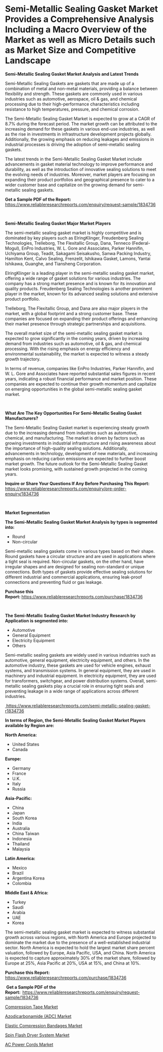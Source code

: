<p><h1>Semi-Metallic Sealing Gasket Market Provides a Comprehensive Analysis Including a Macro Overview of the Market as well as Micro Details such as Market Size and Competitive Landscape</h1></p><p><strong>Semi-Metallic Sealing Gasket Market Analysis and Latest Trends</strong></p>
<p><p>Semi-Metallic Sealing Gaskets are gaskets that are made up of a combination of metal and non-metal materials, providing a balance between flexibility and strength. These gaskets are commonly used in various industries such as automotive, aerospace, oil & gas, and chemical processing due to their high-performance characteristics including resistance to high temperatures, pressure, and chemical corrosion.</p><p>The Semi-Metallic Sealing Gasket Market is expected to grow at a CAGR of 8.7% during the forecast period. The market growth can be attributed to the increasing demand for these gaskets in various end-use industries, as well as the rise in investments in infrastructure development projects globally. Additionally, the growing emphasis on reducing leakages and emissions in industrial processes is driving the adoption of semi-metallic sealing gaskets.</p><p>The latest trends in the Semi-Metallic Sealing Gasket Market include advancements in gasket material technology to improve performance and durability, as well as the introduction of innovative sealing solutions to meet the evolving needs of industries. Moreover, market players are focusing on expanding their product portfolios and geographical presence to cater to a wider customer base and capitalize on the growing demand for semi-metallic sealing gaskets.</p></p>
<p><strong>Get a Sample PDF of the Report:&nbsp;</strong> <a href="https://www.reliableresearchreports.com/enquiry/request-sample/1834736">https://www.reliableresearchreports.com/enquiry/request-sample/1834736</a></p>
<p>&nbsp;</p>
<p><strong>Semi-Metallic Sealing Gasket Major Market Players</strong></p>
<p><p>The semi-metallic sealing gasket market is highly competitive and is dominated by key players such as ElringKlinger, Freudenberg Sealing Technologies, Trelleborg, The Flexitallic Group, Dana, Tenneco (Federal-Mogul), EnPro Industries, W. L. Gore and Associates, Parker Hannifin, Uchiyama Group, Teadit, Sakagami Seisakusho, Sanwa Packing Industry, Hamilton Kent, Calvo Sealing, Frenzelit, Ishikawa Gasket, Lamons, Yantai Ishikawa, Guanghe, and Tiansheng Corporation.</p><p>ElringKlinger is a leading player in the semi-metallic sealing gasket market, offering a wide range of gasket solutions for various industries. The company has a strong market presence and is known for its innovation and quality products. Freudenberg Sealing Technologies is another prominent player in the market, known for its advanced sealing solutions and extensive product portfolio.</p><p>Trelleborg, The Flexitallic Group, and Dana are also major players in the market, with a global footprint and a strong customer base. These companies are focused on expanding their product offerings and enhancing their market presence through strategic partnerships and acquisitions.</p><p>The overall market size of the semi-metallic sealing gasket market is expected to grow significantly in the coming years, driven by increasing demand from industries such as automotive, oil & gas, and chemical processing. With the rising emphasis on energy efficiency and environmental sustainability, the market is expected to witness a steady growth trajectory.</p><p>In terms of revenue, companies like EnPro Industries, Parker Hannifin, and W. L. Gore and Associates have reported substantial sales figures in recent years, indicating a robust financial performance and market position. These companies are expected to continue their growth momentum and capitalize on emerging opportunities in the global semi-metallic sealing gasket market.</p></p>
<p>&nbsp;</p>
<p><strong>What Are The Key Opportunities For Semi-Metallic Sealing Gasket Manufacturers?</strong></p>
<p><p>The Semi-Metallic Sealing Gasket market is experiencing steady growth due to the increasing demand from industries such as automotive, chemical, and manufacturing. The market is driven by factors such as growing investments in industrial infrastructure and rising awareness about the importance of high-quality sealing solutions. Additionally, advancements in technology, development of new materials, and increasing emphasis on reducing carbon emissions are expected to further boost market growth. The future outlook for the Semi-Metallic Sealing Gasket market looks promising, with sustained growth projected in the coming years.</p></p>
<p><strong>Inquire or Share Your Questions If Any Before Purchasing This Report:</strong> <a href="https://www.reliableresearchreports.com/enquiry/pre-order-enquiry/1834736">https://www.reliableresearchreports.com/enquiry/pre-order-enquiry/1834736</a></p>
<p>&nbsp;</p>
<p><strong>Market Segmentation</strong></p>
<p><strong>The Semi-Metallic Sealing Gasket Market Analysis by types is segmented into:</strong></p>
<p><ul><li>Round</li><li>Non-circular</li></ul></p>
<p><p>Semi-metallic sealing gaskets come in various types based on their shape. Round gaskets have a circular structure and are used in applications where a tight seal is required. Non-circular gaskets, on the other hand, have irregular shapes and are designed for sealing non-standard or unique connections. Both types of gaskets provide effective sealing solutions for different industrial and commercial applications, ensuring leak-proof connections and preventing fluid or gas leakage.</p></p>
<p><strong>Purchase this Report:&nbsp;</strong><a href="https://www.reliableresearchreports.com/purchase/1834736">https://www.reliableresearchreports.com/purchase/1834736</a></p>
<p>&nbsp;</p>
<p><strong>The Semi-Metallic Sealing Gasket Market Industry Research by Application is segmented into:</strong></p>
<p><ul><li>Automotive</li><li>General Equipment</li><li>Electricity Equipment</li><li>Others</li></ul></p>
<p><p>Semi-metallic sealing gaskets are widely used in various industries such as automotive, general equipment, electricity equipment, and others. In the automotive industry, these gaskets are used for vehicle engines, exhaust systems, and transmission systems. In general equipment, they are used in machinery and industrial equipment. In electricity equipment, they are used for transformers, switchgear, and power distribution systems. Overall, semi-metallic sealing gaskets play a crucial role in ensuring tight seals and preventing leakage in a wide range of applications across different industries.</p></p>
<p><a href="https://www.reliableresearchreports.com/semi-metallic-sealing-gasket-r1834736">&nbsp;https://www.reliableresearchreports.com/semi-metallic-sealing-gasket-r1834736</a></p>
<p><strong>In terms of Region, the Semi-Metallic Sealing Gasket Market Players available by Region are:</strong></p>
<p>
    <p> <strong> North America: </strong>
        <ul>
            <li>United States</li>
            <li>Canada</li>
        </ul>
        </p> 
    <p> <strong> Europe: </strong>
        <ul>
            <li>Germany</li>
            <li>France</li>
            <li>U.K.</li>
            <li>Italy</li>
            <li>Russia</li>
        </ul>
        </p> 
    <p> <strong> Asia-Pacific: </strong>
        <ul>
            <li>China</li>
            <li>Japan</li>
            <li>South Korea</li>
            <li>India</li>
            <li>Australia</li>
            <li>China Taiwan</li>
            <li>Indonesia</li>
            <li>Thailand</li>
            <li>Malaysia</li>
        </ul>
        </p> 
    <p> <strong> Latin America: </strong>
        <ul>
            <li>Mexico</li>
            <li>Brazil</li>
            <li>Argentina Korea</li>
            <li>Colombia</li>
        </ul>
        </p> 
    <p> <strong> Middle East & Africa: </strong>
        <ul>
            <li>Turkey</li>
            <li>Saudi</li>
            <li>Arabia</li>
            <li>UAE</li>
            <li>Korea</li>
        </ul>
    </p>
    </p>
<p><p>The semi-metallic sealing gasket market is expected to witness substantial growth across various regions, with North America and Europe projected to dominate the market due to the presence of a well-established industrial sector. North America is expected to hold the largest market share percent valuation, followed by Europe, Asia Pacific, USA, and China. North America is expected to capture approximately 30% of the market share, followed by Europe at 25%, Asia Pacific at 20%, USA at 15%, and China at 10%.</p></p>
<p><strong>Purchase this Report: </strong><a href="https://www.reliableresearchreports.com/purchase/1834736">https://www.reliableresearchreports.com/purchase/1834736</a></p>
<p>&nbsp;<strong>Get a Sample PDF of the Report:&nbsp;&nbsp;</strong><a href="https://www.reliableresearchreports.com/enquiry/request-sample/1834736">https://www.reliableresearchreports.com/enquiry/request-sample/1834736</a></p>
<p><strong></strong></p>
<p><p><a href="https://github.com/khayangel/Market-Research-Report-List-4/blob/main/compression-tape-market.md">Compression Tape Market</a></p><p><a href="https://www.linkedin.com/pulse/azodicarbonamide-adc-market-investigation-amp-industry-evolution-uwgwe">Azodicarbonamide (ADC) Market</a></p><p><a href="https://github.com/YashRP12/Market-Research-Report-List-5/blob/main/elastic-compression-bandages-market.md">Elastic Compression Bandages Market</a></p><p><a href="https://issuu.com/reportprime-2/docs/spin-flash-dryer-system-market-size-2030.pptx">Spin Flash Dryer System Market</a></p><p><a href="https://www.linkedin.com/pulse/ac-power-cords-market-investigation-amp-industry-evolution-forecast-ylehe">AC Power Cords Market</a></p></p>